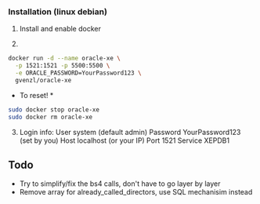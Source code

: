 ### Installation (linux debian)

1. Install and enable docker

2. 

```bash 
docker run -d --name oracle-xe \
  -p 1521:1521 -p 5500:5500 \
  -e ORACLE_PASSWORD=YourPassword123 \
  gvenzl/oracle-xe
```

* To reset! *

```bash
sudo docker stop oracle-xe
sudo docker rm oracle-xe

```


3. Login info:
User	system (default admin)
Password	YourPassword123 (set by you)
Host	localhost (or your IP)
Port	1521
Service	XEPDB1



## Todo

- Try to simplify/fix the bs4 calls, don't have to go layer by layer
- Remove array for already_called_directors, use SQL mechanisim instead
